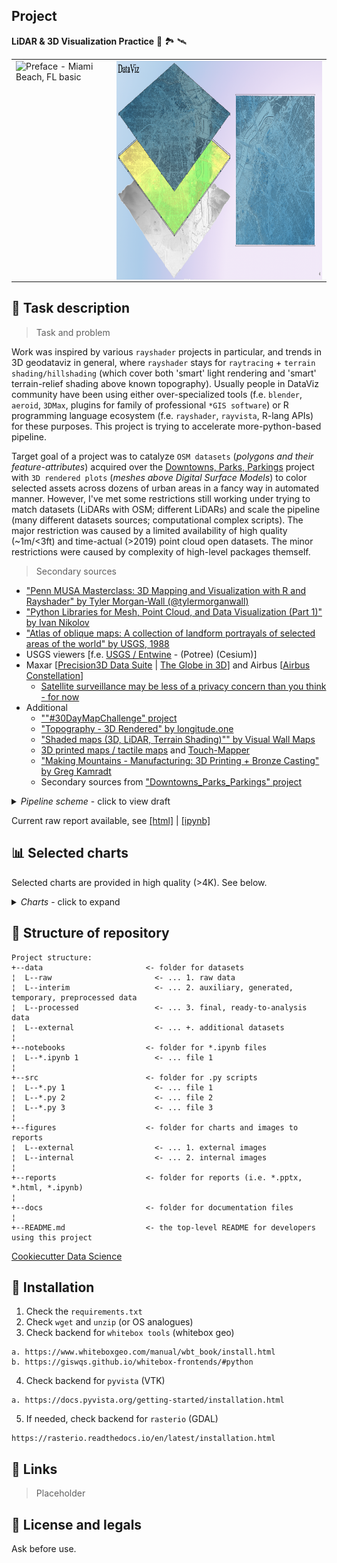 ## Project
**LiDAR & 3D Visualization Practice** 🏢 🏞️ 🛰️

<table>
  <tr>
    <td valign="top">
      <img src="./figures/internal/orbiting/MIAMI FL USA_orbiting_2K_36points_Shades.gif" align="center" alt="Preface - Miami Beach, FL basic" height="350">
    </td>
    <td valign="top">
      <img src="./figures/internal/fancy_custom_preface.png" align="center" alt="Preface - Dallas TX complex" height="350">
    </td>
   </tr>
 </table>

## 📖 Task description
> Task and problem

Work was inspired by various `rayshader` projects in particular, and trends in 3D geodataviz in general, where `rayshader` stays for `raytracing` + `terrain shading/hillshading` (which cover both 'smart' light rendering and 'smart' terrain-relief shading above known topography). Usually people in DataViz community have been using either over-specialized tools (f.e. `blender`, `aeroid`, `3DMax`, plugins for  family of professional  `*GIS software`) or R programming language ecosystem (f.e. `rayshader`, `rayvista`, R-lang APIs) for these purposes. This project is trying to accelerate more-python-based pipeline.

Target goal of a project was to catalyze `OSM datasets` (_polygons and their feature-attributes_) acquired over the [Downtowns, Parks, Parkings](#link) project with `3D rendered plots` (_meshes above Digital Surface Models_) to color selected assets across dozens of urban areas in a fancy way in automated manner. However, I've met some restrictions still working under trying to match datasets (LiDARs with OSM; different LiDARs) and scale the pipeline (many different datasets sources; computational complex scripts). The major restriction was caused by a limited availability of high quality (~1m/<3ft) and time-actual (>2019) point cloud open datasets. The minor restrictions were caused by complexity of high-level packages themself.

> Secondary sources

* ["Penn MUSA Masterclass: 3D Mapping and Visualization with R and Rayshader" by Tyler Morgan-Wall (@tylermorganwall)](https://github.com/tylermorganwall/MusaMasterclass)
* ["Python Libraries for Mesh, Point Cloud, and Data Visualization (Part 1)" by Ivan Nikolov](https://towardsdatascience.com/python-libraries-for-mesh-and-point-cloud-visualization-part-1-daa2af36de30)
* ["Atlas of oblique maps: A collection of landform portrayals of selected areas of the world" by USGS, 1988](https://pubs.er.usgs.gov/publication/i1799)
* USGS viewers [f.e. [USGS / Entwine](https://usgs.entwine.io/) - (Potree) (Cesium)]
* Maxar \[[Precision3D Data Suite](https://www.maxar.com/products/precision3d-data-suite) | [The Globe in 3D](https://resources.maxar.com/precision3d-data-suite/the-globe-in-3d)\] and Airbus \[[Airbus Constellation](https://www.intelligence-airbusds.com/imagery/constellation/pleiades/)\]
  * [Satellite surveillance may be less of a privacy concern than you think - for now](https://www.cnet.com/science/turns-out-satellite-surveillance-only-sounds-like-a-major-privacy-concern/)
* Additional
  * [""#30DayMapChallenge" project](https://twitter.com/search?q=%2330DayMapChallenge)
  * ["Topography - 3D Rendered" by longitude.one](https://www.longitude.one/)
  * ["Shaded maps (3D, LiDAR, Terrain Shading)"" by Visual Wall Maps](https://visualwallmaps.com/)
  * [3D printed maps / tactile maps](https://www.reddit.com/r/3Dprinting/comments/l0nnsa/printed_a_7_mile2_section_of_chicago_using_lidar/) and [Touch-Mapper](https://touch-mapper.org/en/)
  * ["Making Mountains - Manufacturing: 3D Printing + Bronze Casting" by Greg Kamradt](https://www.gregkamradt.com/gregkamradt/2020/2/29/manufacturing-3d-printing-bronze-casting)
  * Secondary sources from ["Downtowns_Parks_Parkings" project](https://github.com/Witold1/downtowns_parks_parkings)

<details>
  <summary><i>Pipeline scheme</i> - click to view draft</summary>
  <table>
   <tr>
      <td>
      Data flow (logic)
      </td>
   </tr>
   <tr>
      <td>
      <img src="./figures/external/pipeline_flow.png?raw=true" align="center" alt="pipeline flow (draft)" width="100%">
      </td>
   </tr>
   <tr>
      <td>
      Preprocessing logic
      </td>
   </tr>
   <tr>
      <td>
      <img src="./figures/external/preprocessing_logic.png?raw=true" align="right" alt="preprocessing_logic" width="80%">
      </td>
   </tr>
</table>
</details>

Current raw report available, see [[html]](https://htmlpreview.github.io/) | [[ipynb]](https://nbviewer.org/)

## 📊 Selected charts
Selected charts are provided in high quality (>4K). See below.
<details>
  <summary><i>Charts</i> - click to expand</summary>
  <table>
    <tr>
      <td>isometric</td>
      <td>orthographic</td>
    </tr>
    <tr>
      <td>
        <img src="./figures/internal/low_resolution/MIAMI FL USA_tst1_biliniar_isometric_1600x1600.png?raw=true" align="center" alt="Miami Beach, FL - 3D isometric  projection" width="1280"  loading="lazy">
      </td>
      <td>
        <img src="./figures/internal/low_resolution/MIAMI FL USA_tst1_biliniar_ortho_1600x1600.png?raw=true" align="center" alt="Miami Beach, FL - orthographic  projection" width="1280"  loading="lazy">
      </td>
    </tr>
      <td colspan=2>↑ <b>Miami Beach, FL.</b> <br><i>Data comes from State of Florida Division of Emergency Management LiDAR Project, 2007. 1ft aerial LiDAR. Tiled Lidar point cloud. <br> <a href="http://dpanther2.ad.fiu.edu/Lidar/lidarNew.php">[Dataset Link]</a> | <a href="https://earth.google.com/web/@25.76844988,-80.1382882,-1.03074489a,2196.79419071d,35y,-21.41258649h,57.16088617t,0r">[Satellite View]</a></td>
    <tr>
      <td>isometric</td>
      <td>orthographic</td>
    </tr>
    </tr>
    <tr>
      <td>
        <img src="./figures/internal/low_resolution/DALLAS TX USA_tst1_biliniar_isometric_1600x1600.png?raw=true" align="center" alt="Dallas - 3D isometric  projection" width="1280" loading="lazy">
      </td>
      <td>
        <img src="./figures/internal/low_resolution/DALLAS TX USA_tst1_biliniar_ortho_1600x1600.png?raw=true" align="center" alt="Dallas - top, 2D orthographic projection" width="1280" loading="lazy">
      </td>
    </tr>
      <td colspan=2>↑ <b>Dallas, TX.</b> <br><i>Data comes from USGS 2019 (Texas Pecos Dallas). Retrived via Texas Natural Resources Information System. 70cm aerial LiDAR. Tiled Compressed Lidar Point Cloud. <br> <a href="https://tnris.org/stratmap/elevation-lidar/">[Dataset Link]</a> | <a href="https://earth.google.com/web/@32.78039546,-96.80253943,130.18466209a,6552.38744079d,35y,99.34981803h,50.83566678t,0r">[Satellite View]</a></td>
    <tr>
        <td>isometric</td>
        <td>orthographic</td>
    </tr>
    <tr>
        <td>
          <img src="./figures/internal/high_resolution/bishkek_kg_isometric.png?raw=true" align="center" alt="Bishkek, Kyrgyzstan - 3D isometric  projection" width="1280" loading="lazy">
        </td>
        <td>
          <img src="./figures/internal/high_resolution/bishkek_kg_orthographic.png?raw=true" align="center" alt="Bishkek, Kyrgyzstan - top, 2D orthographic projection" width="1280" loading="lazy">
        </td>
    </tr>
      <td colspan=2>↑ <b>Bishkek city, Kyrgyzstan.</b> <br><i>Data comes from Pleiades satellites tristereo optical imagery, 2013 (retrived via OpenTopography). 0.5m satellite remote sensing photogrammetry point cloud. <br> <a href="https://portal.opentopography.org/dataspace/dataset?opentopoID=OTDS.092021.32643.1">[Dataset Link]</a> | <a href="https://earth.google.com/web/@42.88166028,74.59693291,741.7657282a,6537.5671275d,35y,172.59410643h,43.442684t,360r">[Satellite View]</a></td>
   </table>
</details>

## 📁 Structure of repository
```
Project structure:
+--data                       <- folder for datasets
¦  L--raw                       <- ... 1. raw data
¦  L--interim                   <- ... 2. auxiliary, generated, temporary, preprocessed data
¦  L--processed                 <- ... 3. final, ready-to-analysis data
¦  L--external                  <- ... +. additional datasets
¦  
+--notebooks                  <- folder for *.ipynb files
¦  L--*.ipynb 1                 <- ... file 1
¦
+--src                        <- folder for .py scripts
¦  L--*.py 1                    <- ... file 1
¦  L--*.py 2                    <- ... file 2
¦  L--*.py 3                    <- ... file 3
¦
+--figures                    <- folder for charts and images to reports
¦  L--external                  <- ... 1. external images
¦  L--internal                  <- ... 2. internal images
¦
+--reports                    <- folder for reports (i.e. *.pptx, *.html, *.ipynb)
¦
+--docs                       <- folder for documentation files
¦
+--README.md                  <- the top-level README for developers using this project
```
[Cookiecutter Data Science](https://drivendata.github.io/cookiecutter-data-science/#directory-structure)

## 🧰  Installation
1. Check the `requirements.txt`
2. Check `wget` and `unzip` (or OS analogues)
3. Check backend for `whitebox tools` (whitebox geo)
```
a. https://www.whiteboxgeo.com/manual/wbt_book/install.html
b. https://giswqs.github.io/whitebox-frontends/#python
```
4. Check backend for `pyvista` (VTK)
```
a. https://docs.pyvista.org/getting-started/installation.html
```
5. If needed, check backend for `rasterio` (GDAL)
```
https://rasterio.readthedocs.io/en/latest/installation.html
```

## 📌 Links
> Placeholder
<!--- * Feature engineering. Preprocessing. Charts [Here](https://nbviewer.org/) --->

## 🐉 License and legals
Ask before use.
